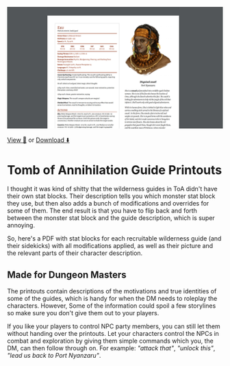 [![alt text](src/assets/screenshot.jpg)](https://github.com/claflamme/toa-guide-printouts/blob/master/guides.pdf)

[View 👀](https://github.com/claflamme/toa-guide-printouts/blob/master/guides.pdf) or
[Download ⬇️](https://github.com/claflamme/toa-guide-printouts/raw/master/guides.pdf)

# Tomb of Annihilation Guide Printouts

I thought it was kind of shitty that the wilderness guides in ToA didn't have their own stat blocks. Their description tells you which monster stat block they use, but then also adds a bunch of modifications and overrides for some of them. The end result is that you have to flip back and forth between the monster stat block and the guide description, which is super annoying.

So, here's a PDF with stat blocks for each recruitable wilderness guide (and their sidekicks) with all modifications applied, as well as their picture and the relevant parts of their character description.

## Made for Dungeon Masters

The printouts contain descriptions of the motivations and true identities of some of the guides, which is handy for when the DM needs to roleplay the characters. However,  Some of the information could spoil a few storylines so make sure you don't give them out to your players.

If you like your players to control NPC party members, you can still let them without handing over the printouts. Let your characters control the NPCs in combat and exploration by giving them simple commands which you, the DM, can then follow through on. For example: _"attack that"_, _"unlock this"_, _"lead us back to Port Nyanzaru"_.
